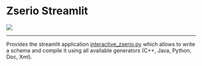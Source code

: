 # Zserio Streamlit

[![](https://github.com/zserio-streamlit/zserio-streamlit/actions/workflows/app_test.yml/badge.svg)](https://github.com/zserio-streamlit/zserio-streamlit/actions/workflows/app_test.yml)

--------

Provides the streamlit application <a href="https://share.streamlit.io/zserio-streamlit/zserio-streamlit/interactive_zserio.py" target="_blank">interactive_zserio.py</a> which allows to write a schema and compile it using all available generators (C++, Java, Python, Doc, Xml).
